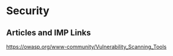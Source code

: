 # Security

## Articles and IMP Links

<https://owasp.org/www-community/Vulnerability_Scanning_Tools>
